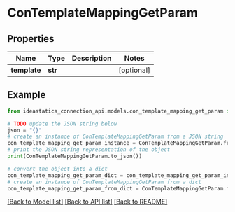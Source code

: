 # ConTemplateMappingGetParam


## Properties

Name | Type | Description | Notes
------------ | ------------- | ------------- | -------------
**template** | **str** |  | [optional] 

## Example

```python
from ideastatica_connection_api.models.con_template_mapping_get_param import ConTemplateMappingGetParam

# TODO update the JSON string below
json = "{}"
# create an instance of ConTemplateMappingGetParam from a JSON string
con_template_mapping_get_param_instance = ConTemplateMappingGetParam.from_json(json)
# print the JSON string representation of the object
print(ConTemplateMappingGetParam.to_json())

# convert the object into a dict
con_template_mapping_get_param_dict = con_template_mapping_get_param_instance.to_dict()
# create an instance of ConTemplateMappingGetParam from a dict
con_template_mapping_get_param_from_dict = ConTemplateMappingGetParam.from_dict(con_template_mapping_get_param_dict)
```
[[Back to Model list]](../README.md#documentation-for-models) [[Back to API list]](../README.md#documentation-for-api-endpoints) [[Back to README]](../README.md)


